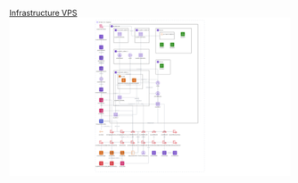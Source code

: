 [Infrastructure VPS](https://github.com/xanf-code/vps-infra-docker-compose-files)
![AWS Architecture Diagram](./public/Infra.png)
